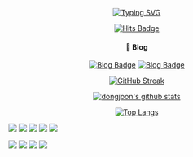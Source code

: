 <div align="center">

[![Typing SVG](https://readme-typing-svg.herokuapp.com?font=Pacifico&color=%23909090&size=30&center=true&vCenter=true&height=150&lines=Hello+%E2%9C%8B+I'm+DongJoon)](https://git.io/typing-svg)

[![Hits Badge](https://hits.seeyoufarm.com/api/count/incr/badge.svg?url=https%3A%2F%2Fgithub.com%2Fdongjji&count_bg=%23bcbcbc&title_bg=%23F4F557&icon=swift.svg&icon_color=%23bcbcbc&title=hits&edge_flat=false)](https://hits.seeyoufarm.com)

#### 🔰 Blog
[![Blog Badge](https://img.shields.io/badge/-Study_Blog-03C75A?logo=naver&logoColor=white&link=https://blog.naver.com/y2kdj9723)](https://blog.naver.com/y2kdj9723)
[![Blog Badge](https://img.shields.io/badge/-Project_Blog-FF5A00?logo=TVTime&logoColor=white&link=https://dongjji.tistory.com)](https://dongjji.tistory.com)

 <div width=95%>
  
[![GitHub Streak](http://github-readme-streak-stats.herokuapp.com?user=DongJJI&theme=graywhite&hide_border=true&date_format=%5BY.%5Dn.j)](https://git.io/streak-stats)
  
 </div>
 
 <div width=40%>
  
[![dongjoon's github stats](https://github-readme-stats.vercel.app/api?username=dongjji&count_private=true&custom_title=Dongjji's&nbsp;github&nbsp;👀&bg_color=30,fff,bcbcbc&title_color=bcbcbc&text_color=bcbcbc)](https://github.com/anuraghazra/github-readme-stats)
  
  </div>
 
 <div width=30%>
  
[![Top Langs](https://github-readme-stats.vercel.app/api/top-langs/?username=dongjji&exclude_repo=Mask_Detect,machine_learning,verilogHDL&layout=compact&custom_title=My&nbsp;Language&nbsp;⌨️&bg_color=30,fff,444444&title_color=bcbcbc&text_color=bcbcbc)](https://github.com/anuraghazra/github-readme-stats)
  
  </div>

<p align="left">
 <img src="https://img.shields.io/badge/-JavaScript-black?style=flat-square&logo=javascript"/>
 <img src="https://img.shields.io/badge/-Node.js-black?style=flat-square&logo=Node.js"/>
 <img src="https://img.shields.io/badge/-TypeScript-black?stype=flat-square&logo=typescript"/>
 <img src="https://img.shields.io/badge/-NestJs-black?style=flat-square&logo=NestJs"/>
 <img src="https://img.shields.io/badge/MongoDB-black?style=flat-square&logo=MongoDB"/>
</p>
<p align="left">
 <img src="https://img.shields.io/badge/-Python-black?style=flat-square&logo=Python"/>
 <img src="https://img.shields.io/badge/MySQL-black?style=flat-square&logo=MySQL"/>
 <img src="https://img.shields.io/badge/-Git-black?style=flat-square&logo=git"/>
 <img src="https://img.shields.io/badge/Linux-black?style=flat-square&logo=linux"/>
</p>
</div>
